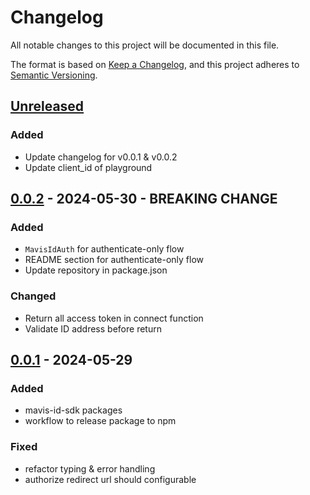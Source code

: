# Changelog

All notable changes to this project will be documented in this file.

The format is based on [Keep a Changelog](https://keepachangelog.com/en/1.0.0/),
and this project adheres to [Semantic Versioning](https://semver.org/spec/v2.0.0.html).

## [Unreleased]

### Added

- Update changelog for v0.0.1 & v0.0.2
- Update client_id of playground

## [0.0.2] - 2024-05-30 - BREAKING CHANGE

### Added

- `MavisIdAuth` for authenticate-only flow
- README section for authenticate-only flow
- Update repository in package.json

### Changed

- Return all access token in connect function
- Validate ID address before return

## [0.0.1] - 2024-05-29

### Added

- mavis-id-sdk packages
- workflow to release package to npm

### Fixed

- refactor typing & error handling
- authorize redirect url should configurable

[unreleased]: https://github.com/skymavis/mavis-id-js/compare/mavis-id-sdk@v0.0.2...HEAD
[0.0.2]: https://github.com/skymavis/mavis-id-js/compare/mavis-id-sdk@v0.0.1...mavis-id-sdk@v0.0.2
[0.0.1]: https://github.com/skymavis/mavis-id-js/releases/tag/mavis-id-sdk@v0.0.1
